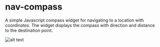 # nav-compass

A simple Javascript compass widget for navigating to a location with coordinates. The widget displays the compass with direction and distance to the destination point. 

![alt text](https://raw.githubusercontent.com/jugstalt/gview5/master/compass1.png)